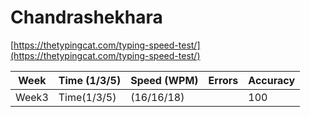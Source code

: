 # Chandrashekhara

[https://thetypingcat.com/typing-speed-test/](https://thetypingcat.com/typing-speed-test/)


|  Week  |  Time (1/3/5)  |  Speed (WPM)  |  Errors  |  Accuracy  |  
|  ----  |  ------------  |  ------------ | -------- | ---------- |
|  Week3 |  Time(1/3/5)   |  (16/16/18)   |          |   100      | 
